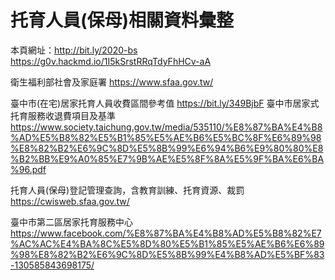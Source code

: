 托育人員(保母)相關資料彙整
===========
本頁網址：http://bit.ly/2020-bs
https://g0v.hackmd.io/1I5kSrstRRqTdyFhHCv-aA

衛生福利部社會及家庭署
https://www.sfaa.gov.tw/

臺中市(在宅)居家托育人員收費區間參考值
https://bit.ly/349BjbF
臺中市居家式托育服務收退費項目及基準
https://www.society.taichung.gov.tw/media/535110/%E8%87%BA%E4%B8%AD%E5%B8%82%E5%B1%85%E5%AE%B6%E5%BC%8F%E6%89%98%E8%82%B2%E6%9C%8D%E5%8B%99%E6%94%B6%E9%80%80%E8%B2%BB%E9%A0%85%E7%9B%AE%E5%8F%8A%E5%9F%BA%E6%BA%96.pdf

托育人員(保母)登記管理查詢，含教育訓練、托育資源、裁罰
https://cwisweb.sfaa.gov.tw/


臺中市第二區居家托育服務中心
https://www.facebook.com/%E8%87%BA%E4%B8%AD%E5%B8%82%E7%AC%AC%E4%BA%8C%E5%8D%80%E5%B1%85%E5%AE%B6%E6%89%98%E8%82%B2%E6%9C%8D%E5%8B%99%E4%B8%AD%E5%BF%83-130585843698175/
